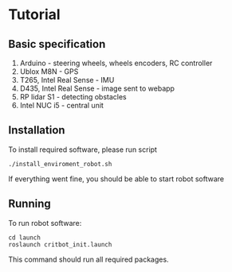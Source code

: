 # Tutorial
## Basic specification
1. Arduino - steering wheels, wheels encoders, RC controller
2. Ublox M8N - GPS
3. T265, Intel Real Sense - IMU
4. D435, Intel Real Sense - image sent to webapp
5. RP lidar S1 - detecting obstacles
6. Intel NUC i5 - central unit
## Installation
To install required software, please run script
```
./install_enviroment_robot.sh
```
If everything went fine, you should be able to start robot software
## Running
To run robot software:
```
cd launch
roslaunch critbot_init.launch
```
This command should run all required packages.
